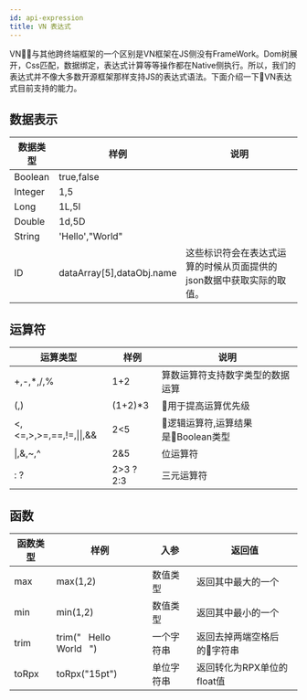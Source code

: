 ```yaml
---
id: api-expression
title: VN 表达式
---
```


VN与其他跨终端框架的一个区别是VN框架在JS侧没有FrameWork。Dom树展开，Css匹配，数据绑定，表达式计算等等操作都在Native侧执行。所以，我们的表达式并不像大多数开源框架那样支持JS的表达式语法。下面介绍一下VN表达式目前支持的能力。

## 数据表示

数据类型 | 样例 | 说明
--- | --- | ---
Boolean | true,false |
Integer | 1,5 |
Long | 1L,5l |
Double | 1d,5D |
String | 'Hello',"World" |
ID     | dataArray[5],dataObj.name | 这些标识符会在表达式运算的时候从页面提供的json数据中获取实际的取值。

## 运算符

运算类型 | 样例 | 说明
--- | --- | ---
+,-,*,/,% | 1+2 | 算数运算符支持数字类型的数据运算
(,) | (1+2)*3 | 用于提高运算优先级
&lt;,&lt;=,&gt;,&gt;=,==,!=,&vert;&vert;,&& | 2&lt;5 | 逻辑运算符,运算结果是Boolean类型
&vert;,&,~,^| 2&5 |  位运算符
: ?| 2>3 ? 2:3 |  三元运算符

## 函数

函数类型 | 样例 | 入参 | 返回值
--- | --- | --- | ---
max| max(1,2) | 数值类型 | 返回其中最大的一个
min | min(1,2) | 数值类型 | 返回其中最小的一个
trim | trim("&nbsp;&nbsp;&nbsp;Hello World&nbsp;&nbsp;&nbsp;") | 一个字符串 | 返回去掉两端空格后的字符串
toRpx | toRpx("15pt") | 单位字符串 | 返回转化为RPX单位的float值